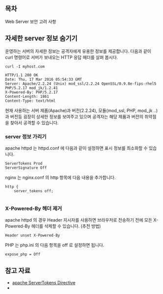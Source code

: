 ## 목차

Web Server 보안 고려 사항

## 자세한 server 정보 숨기기

운영하는 서버의 자세한 정보는 공격자에게 유용한 정보를 제공합니다. 다음과 같이 curl 명령어로 서버가 보내오는 HTTP 응답 헤더를 살펴 봅시다.

```
curl -I myhost.com
```

```
HTTP/1.1 200 OK
Date: Thu, 17 Mar 2016 05:54:33 GMT
Server: Apache/2.2.24 (Unix) mod_ssl/2.2.24 OpenSSL/0.9.8e-fips-rhel5 PHP/5.2.17 mod_jk/1.2.41
X-Powered-By: PHP/5.2.17
Content-Length: 1861
Content-Type: text/html
```

현재 사용하는 서버 제품(Apache)과 버전(2.2.24), 모듈(mod_ssl, PHP, mod_jk ..)과 버전등 굉장히 상세한 정보를 보여주고 있으며 공격자는 해당 제품과 버전의 취약점을 찾아서 공격할 수 있습니다.



### server 정보 가리기

apache httpd 는 httpd.conf 에 다음과 같이 설정하면 표시 정보를 최소화할 수 있습니다.

```
ServerTokens Prod
ServerSignature Off
```

nginx 는 nginx.conf 의 http 항목에 다음 내용을 추가합니다.

```
http {
	server_tokens off;
	
```

### X-Powered-By 헤더 제거

apache httpd 의 경우 Header 지시자를 사용하면 브라우저로 전송하기 전에 모든 X-Powered-By 헤더를 삭제할 수 있습니다. (추천 방법)

```
Header unset X-Powered-By
```

PHP 는 php.ini 의 다음 항목을 off 로 설정하면 됩니다.

```
expose_php = Off
```

## 참고 자료
* [apache ServerTokens Directive](https://httpd.apache.org/docs/2.4/mod/core.html#servertokens)
* 
